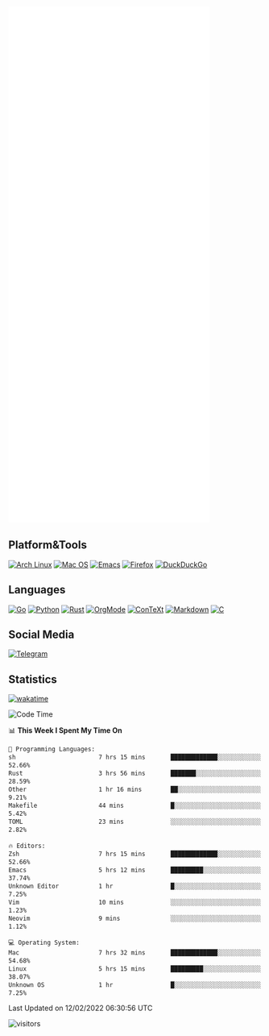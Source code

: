![Metrics](https://github.com/SteamedFish/SteamedFish/blob/master/github-metrics.svg)

## Platform&Tools

[![Arch Linux](https://img.shields.io/badge/ArchLinux-1793D1?logo=arch-linux&logoColor=fff&style=flat-square)](https://archlinux.org/)
[![Mac OS](https://img.shields.io/badge/MacOS-000000?style=flat-square&logo=macos&logoColor=F0F0F0)](https://www.apple.com/macos/)
[![Emacs](https://img.shields.io/badge/Emacs-%237F5AB6.svg?&style=flat-square&logo=gnu-emacs&logoColor=white)](https://www.gnu.org/software/emacs/)
[![Firefox](https://img.shields.io/badge/Firefox-FF7139?style=flat-square&logo=Firefox-Browser&logoColor=white)](https://firefox.com/)
[![DuckDuckGo](https://img.shields.io/badge/DuckDuckGo-DE5833?style=flat-square&logo=DuckDuckGo&logoColor=white)](https://duckduckgo.com/)

## Languages

[![Go](https://img.shields.io/badge/Golang-%2300ADD8.svg?style=flat-square&logo=go&logoColor=white)](https://golang.org/)
[![Python](https://img.shields.io/badge/Python-3670A0?style=flat-square&logo=python&logoColor=ffdd54)](https://www.python.org/)
[![Rust](https://img.shields.io/badge/Rust-%23000000.svg?style=flat-square&logo=rust&logoColor=white)](https://www.rust-lang.org/)
[![OrgMode](https://img.shields.io/badge/OrgMode-%23000000.svg?style=flat-square&logo=org&logoColor=white)](https://orgmode.org/)
[![ConTeXt](https://img.shields.io/badge/ConTeXt-%23008080.svg?style=flat-square&logo=latex&logoColor=white)](https://contextgarden.net/)
[![Markdown](https://img.shields.io/badge/MarkDown-%23000000.svg?style=flat-square&logo=markdown&logoColor=white)](https://daringfireball.net/projects/markdown/)
[![C](https://img.shields.io/badge/C-%2300599C.svg?style=flat-square&logo=c&logoColor=white)](https://www.iso.org/standard/74528.html)

## Social Media

[![Telegram](https://img.shields.io/badge/SteamedFish-2CA5E0?style=social&logo=telegram&logoColor=white)](https://t.me/SteamedFish)

## Statistics
[![wakatime](https://wakatime.com/badge/user/168280d6-fcf2-4b4f-ad3a-dc4612f35b38.svg)](https://wakatime.com/@168280d6-fcf2-4b4f-ad3a-dc4612f35b38)

<!--START_SECTION:waka-->
![Code Time](http://img.shields.io/badge/Code%20Time-1%2C602%20hrs%2058%20mins-blue)

📊 **This Week I Spent My Time On** 

```text
💬 Programming Languages: 
sh                       7 hrs 15 mins       █████████████░░░░░░░░░░░░   52.66% 
Rust                     3 hrs 56 mins       ███████░░░░░░░░░░░░░░░░░░   28.59% 
Other                    1 hr 16 mins        ██░░░░░░░░░░░░░░░░░░░░░░░   9.21% 
Makefile                 44 mins             █░░░░░░░░░░░░░░░░░░░░░░░░   5.42% 
TOML                     23 mins             ░░░░░░░░░░░░░░░░░░░░░░░░░   2.82%

🔥 Editors: 
Zsh                      7 hrs 15 mins       █████████████░░░░░░░░░░░░   52.66% 
Emacs                    5 hrs 12 mins       █████████░░░░░░░░░░░░░░░░   37.74% 
Unknown Editor           1 hr                █░░░░░░░░░░░░░░░░░░░░░░░░   7.25% 
Vim                      10 mins             ░░░░░░░░░░░░░░░░░░░░░░░░░   1.23% 
Neovim                   9 mins              ░░░░░░░░░░░░░░░░░░░░░░░░░   1.12%

💻 Operating System: 
Mac                      7 hrs 32 mins       █████████████░░░░░░░░░░░░   54.68% 
Linux                    5 hrs 15 mins       █████████░░░░░░░░░░░░░░░░   38.07% 
Unknown OS               1 hr                █░░░░░░░░░░░░░░░░░░░░░░░░   7.25%

```


 Last Updated on 12/02/2022 06:30:56 UTC
<!--END_SECTION:waka-->

![visitors](https://visitor-badge.laobi.icu/badge?page_id=SteamedFish.SteamedFish)

